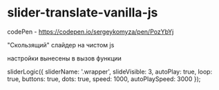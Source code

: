 # slider-translate-vanilla-js

codePen - https://codepen.io/sergeykomyza/pen/PozYbYj

"Скользящий" слайдер на чистом js

настройки вынесены в вызов функции

sliderLogic({
    sliderName: '.wrapper',
    slideVisible: 3,
    autoPlay: true,
    loop: true,
    buttons: true,
    dots: true,
    speed: 1000,
    autoPlaySpeed: 3000
});
